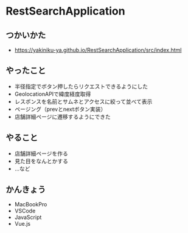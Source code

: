 # RestSearchApplication
## つかいかた
* https://yakiniku-ya.github.io/RestSearchApplication/src/index.html

## やったこと
* 半径指定でボタン押したらリクエストできるようにした
* GeolocationAPIで緯度経度取得
* レスポンスを名前とサムネとアクセスに絞って並べて表示
* ページング（prevとnextボタン実装）
* 店舗詳細ページに遷移するようにできた

## やること
* 店舗詳細ページを作る
* 見た目をなんとかする
* ...など

## かんきょう
* MacBookPro
* VSCode
* JavaScript
* Vue.js